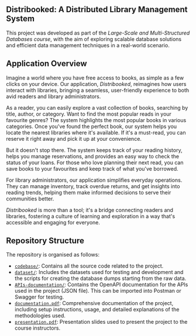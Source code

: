 ## Distribooked: A Distributed Library Management System

This project was developed as part of the *Large-Scale and Multi-Structured Databases course*, with the aim of exploring scalable database solutions and efficient data management techniques in a real-world scenario.

## Application Overview

Imagine a world where you have free access to books, as simple as a few clicks on your device. Our application, *Distribooked*, reimagines how users interact with libraries, bringing a seamless, user-friendly experience to both avid readers and library administrators.

As a reader, you can easily explore a vast collection of books, searching by title, author, or category. Want to find the most popular reads in your favourite genres? The system highlights the most popular books in various categories. Once you've found the perfect book, our system helps you locate the nearest libraries where it's available. If it's a must-read, you can reserve it right away and pick it up at your convenience.

But it doesn't stop there. The system keeps track of your reading history, helps you manage reservations, and provides an easy way to check the status of your loans. For those who love planning their next read, you can save books to your favourites and keep track of what you've borrowed.

For library administrators, our application simplifies everyday operations. They can manage inventory, track overdue returns, and get insights into reading trends, helping them make informed decisions to serve their communities better.

*Distribooked* is more than a tool; it's a bridge connecting readers and libraries, fostering a culture of learning and exploration in a way that's accessible and engaging for everyone.

## Repository Structure

The repository is organised as follows:

- [`codebase/`](./codebase/): Contains all the source code related to the project.
- [`dataset/`](./dataset/): Includes the datasets used for testing and development and the scripts for creating the database dumps starting from the raw data.
- [`APIs-documentation/`](./APIs-documentation/): Contains the OpenAPI documentation for the APIs used in the project (JSON file). This can be imported into Postman or Swagger for testing.
- [`documentation.pdf`](./documentation.pdf): Comprehensive documentation of the project, including setup instructions, usage, and detailed explanations of the methodologies used.
- [`presentation.pdf`](./presentation.pdf): Presentation slides used to present the project to the course instructors.
